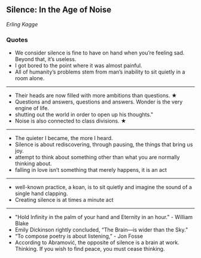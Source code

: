 ## Silence: In the Age of Noise
_Erling Kagge_

### Quotes

- We consider silence is fine to have on hand when you’re feeling sad. Beyond that, it’s useless.
- I got bored to the point where it was almost painful.
- All of humanity’s problems stem from man’s inability to sit quietly in a room alone.

--------

- Their heads are now filled with more ambitions than questions. ★
- Questions and answers, questions and answers. Wonder is the very engine of life.
- shutting out the world in order to open up his thoughts."
- Noise is also connected to class divisions. ★

--------

- The quieter I became, the more I heard.
- Silence is about rediscovering, through pausing, the things that bring us joy.
- attempt to think about something other than what you are normally thinking about.
- falling in love isn’t something that merely happens, it is an act

--------

- well-known practice, a koan, is to sit quietly and imagine the sound of a single hand clapping.
- Creating silence is at times a minute act

--------

- "Hold Infinity in the palm of your hand and Eternity in an hour." - William Blake 
- Emily Dickinson rightly concluded, “The Brain—is wider than the Sky.” 
- “To compose poetry is about listening,” - Jon Fosse
- According to Abramović, the opposite of silence is a brain at work. Thinking. If you wish to find peace, you must cease thinking. 
